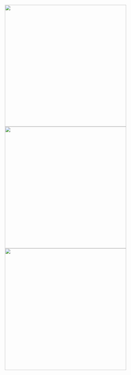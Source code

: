 <!--
**jeffock/jeffock** is a ✨ _special_ ✨ repository because its `README.md` (this file) appears on your GitHub profile.

Here are some ideas to get you started:

- 🔭 I’m currently working on ...
- 🌱 I’m currently learning ...
- 👯 I’m looking to collaborate on ...
- 🤔 I’m looking for help with ...
- 💬 Ask me about ...
- 📫 How to reach me: ...
- 😄 Pronouns: ...
- ⚡ Fun fact: ...
--

<br/>


## 💻 Languages
<--
<div align="center">
  <img src=https://img.shields.io/badge/Python-3776AB?style=for-the-badge&logo=python&logoColor=white alt=python style="margin-bottom: 5px;" />
  <img src=https://img.shields.io/badge/CSS3-1572B6?style=for-the-badge&logo=css3&logoColor=white alt=css style="margin-bottom: 5px;" />
  <img src=https://img.shields.io/badge/HTML5-E34F26?style=for-the-badge&logo=html5&logoColor=white alt=html style="margin-bottom: 5px;" />
  <img src=https://img.shields.io/badge/Java-ED8B00?style=for-the-badge&logo=openjdk&logoColor=white alt=java style="margin-bottom: 5px;" />
  <img src=https://img.shields.io/badge/Rust-8C5943?style=for-the-badge&logo=rust&logoColor=white alt=rust style="margin-bottom: 5px;" />
</div>  
--


## 🌱 Learning
<div align="center">
  <img src=https://img.shields.io/badge/C-00599C?style=for-the-badge&logo=c&logoColor=white alt=lua style="margin-bottom: 5px;" />
  <img src=https://img.shields.io/badge/C%2B%2B-00599C?style=for-the-badge&logo=c%2B%2B&logoColor=white alt=cpp style="margin-bottom: 5px;" />
  <img src=https://img.shields.io/badge/Lua-2C2D72?style=for-the-badge&logo=lua&logoColor=white alt=lua style="margin-bottom: 5px;" />
  <img src=https://img.shields.io/badge/JavaScript-323330?style=for-the-badge&logo=javascript&logoColor=F7DF1E alt=javascript style="margin-bottom: 5px;" />
</div>  

<--
## 💻 DevOps  
<div align="center">
  <img src=https://img.shields.io/badge/Windows-0078D6?style=for-the-badge&logo=windows&logoColor=white alt=windows style="margin-bottom: 5px;" />
  <img src=https://img.shields.io/badge/GIT-E44C30?style=for-the-badge&logo=git&logoColor=white alt=git style="margin-bottom: 5px;" />
  <img src=https://img.shields.io/badge/Linux-FCC624?style=for-the-badge&logo=linux&logoColor=black alt=linux style="margin-bottom: 5px;" />
</div>  

--

<br/>





## 📈 Github Stats
<--
<details>
<summary>&#x200B;</summary>
-->

<br>



<div align="center"><img width=400 src='https://github-readme-stats.vercel.app/api/top-langs/?username=jeffock&theme=nord&layout=compact' /></div>
<div align="center"><img width=400 src='https://github-readme-stats.vercel.app/api?username=jeffock&theme=nord&show_icons=true' /></div>
<div align="center"><img width=400 src='https://github-readme-streak-stats.herokuapp.com/?user=jeffock&theme=nord' /></div>


<br>

<!--
</details>
-->


<!--
<br/>  

## Github:  
<div align="center"><img src="https://github-readme-stats.vercel.app/api?username=jeffock&show_icons=true&count_private=true&hide_border=true" align="center" /></div>  

<br/>  
-->


